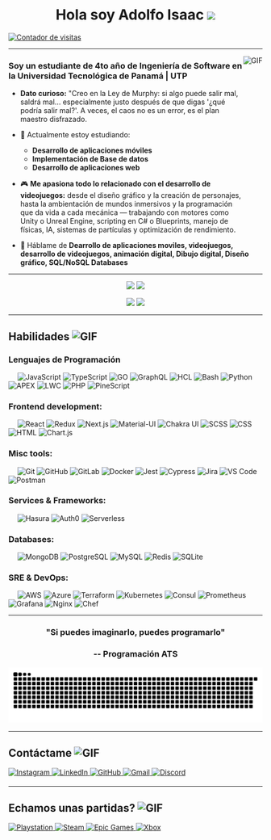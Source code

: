 <h1 align="center">Hola soy Adolfo Isaac <img src="https://i.gifer.com/YqU2.gif" width="45"></h1>

<!-- Contador de Visitas a mi README Profile -->
<a href="https://github.com/antonkomarev/github-profile-views-counter">
    <img src="https://komarev.com/ghpvc/?username=MrT4ttoo&style=for-the-badge" alt="Contador de visitas">
  </a>

___
<!-- Acerca de Mí -->
<img align="right" alt="GIF" style="height:340px; width:auto;" src="https://i.gifer.com/VfQL.gif" />

### Soy un estudiante de 4to año de Ingeniería de Software en la Universidad Tecnológica de Panamá | UTP

- **Dato curioso:** "Creo en la Ley de Murphy: si algo puede salir mal, saldrá mal... especialmente justo 
    después de que digas '¿qué podría salir mal?'. A veces, el caos no es un error, es el plan maestro disfrazado.
- 🌱 Actualmente estoy estudiando:
    - **Desarrollo de aplicaciones móviles**
    - **Implementación de Base de datos**
    - **Desarrollo de aplicaciones web**
    
- 🎮 **Me apasiona todo lo relacionado con el desarrollo de videojuegos:** desde el diseño gráfico y 
    la creación de personajes, hasta la ambientación de mundos inmersivos y la programación que da vida 
    a cada mecánica — trabajando con motores como Unity o Unreal Engine, scripting en C# o Blueprints, 
    manejo de físicas, IA, sistemas de partículas y optimización de rendimiento.
- 💬 Háblame de **Dearrollo de aplicaciones moviles, videojuegos, desarrollo de videojuegos, animación digital, 
    Dibujo digital, Diseño gráfico, SQL/NoSQL Databases**
&emsp;
___
<p align="center">
  <img src="https://github-readme-stats.vercel.app/api?username=MrT4ttoo&show_icons=true&theme=tokyonight&hide_border=true&include_all_commits=true&count_private=false" />
  <img src="https://nirzak-streak-stats.vercel.app/?user=MrT4ttoo&theme=tokyonight&hide_border=true" />
</p>

<p align="center">
  <img 
    src="https://github-profile-trophy.vercel.app/?username=MrT4ttoo&theme=tokyonight&no-frame=true&no-bg=false&margin-w=4&row=2&column=4"
  />
  <img 
    src="https://github-readme-stats.vercel.app/api/top-langs/?username=MrT4ttoo&theme=tokyonight&hide=Jupyter&layout=compact&hide_border=true" 
    width="300"
  />
</p>

___
<!-- Titulo:"Habilidades" -->
<h2>
    Habilidades <img src="https://i.gifer.com/YKcP.gif" alt="GIF" width="40">  
</h2>

### Lenguajes de Programación
&emsp;
![JavaScript](https://img.shields.io/badge/-JavaScript-000?&logo=JavaScript)
![TypeScript](https://img.shields.io/badge/-TypeScript-000?&logo=TypeScript&logoColor=007ACC)
![GO](https://img.shields.io/badge/-GO-000?&logo=Go)
![GraphQL](https://img.shields.io/badge/-GraphQL-000?&logo=GraphQL)
![HCL](https://img.shields.io/badge/-HCL-000?&logo=HCL)
![Bash](https://img.shields.io/badge/-Bash-000?&logo=GNU-Bash)
![Python](https://img.shields.io/badge/-Python-000?&logo=Python)
![APEX](https://img.shields.io/badge/-APEX-000?&logo=Salesforce)
![LWC](https://img.shields.io/badge/-LWC-000?&logo=Salesforce)
![PHP](https://img.shields.io/badge/-PHP-000?&logo=PHP)
![PineScript](https://img.shields.io/badge/-PineScript-000?&logo=TradingView)
### Frontend development:
&emsp;
![React](https://img.shields.io/badge/-React-000?&logo=React)
![Redux](https://img.shields.io/badge/-Redux-000?&logo=Redux)
![Next.js](https://img.shields.io/badge/-Next.js-000?&logo=Next.js)
![Material-UI](https://img.shields.io/badge/-Material--UI-000?&logo=Material-UI)
![Chakra UI](https://img.shields.io/badge/-Chakra%20UI-000?&logo=Chakra-UI)
![SCSS](https://img.shields.io/badge/-SCSS-000?&logo=Sass)
![CSS](https://img.shields.io/badge/-CSS-000?&logo=CSS3)
![HTML](https://img.shields.io/badge/-HTML-000?&logo=HTML5)
![Chart.js](https://img.shields.io/badge/-Chart.js-000?&logo=Chart.js)
### Misc tools:
&emsp;
![Git](https://img.shields.io/badge/-Git-000?&logo=Git)
![GitHub](https://img.shields.io/badge/-GitHub-000?&logo=GitHub)
![GitLab](https://img.shields.io/badge/-GitLab-000?&logo=GitLab)
![Docker](https://img.shields.io/badge/-Docker-000?&logo=Docker)
![Jest](https://img.shields.io/badge/-Jest-000?&logo=Jest)
![Cypress](https://img.shields.io/badge/-Cypress-000?&logo=Cypress)
![Jira](https://img.shields.io/badge/-Jira-000?&logo=Jira)
![VS Code](https://img.shields.io/badge/-VS%20Code-000?&logo=Visual-Studio-Code)
![Postman](https://img.shields.io/badge/-Postman-000?&logo=Postman)

### Services & Frameworks: 
&emsp;
![Hasura](https://img.shields.io/badge/-Hasura-000?&logo=Hasura)
![Auth0](https://img.shields.io/badge/-Auth0-000?&logo=Auth0)
![Serverless](https://img.shields.io/badge/-Serverless-000?&logo=Serverless)


### Databases:
&emsp;
![MongoDB](https://img.shields.io/badge/-MongoDB-000?&logo=MongoDB)
![PostgreSQL](https://img.shields.io/badge/-PostgreSQL-000?&logo=PostgreSQL)
![MySQL](https://img.shields.io/badge/-MySQL-000?&logo=MySQL)
![Redis](https://img.shields.io/badge/-Redis-000?&logo=Redis)
![SQLite](https://img.shields.io/badge/-SQLite-000?&logo=SQLite)

### SRE & DevOps:
&emsp;
![AWS](https://img.shields.io/badge/-AWS-000?&logo=Amazon-AWS)
![Azure](https://img.shields.io/badge/-Azure-000?&logo=Microsoft-Azure)
![Terraform](https://img.shields.io/badge/-Terraform-000?&logo=Terraform)
![Kubernetes](https://img.shields.io/badge/-Kubernetes-000?&logo=Kubernetes)
![Consul](https://img.shields.io/badge/-Consul-000?&logo=Consul)
![Prometheus](https://img.shields.io/badge/-Prometheus-000?&logo=Prometheus)
![Grafana](https://img.shields.io/badge/-Grafana-000?&logo=Grafana)
![Nginx](https://img.shields.io/badge/-Nginx-000?&logo=Nginx)
![Chef](https://img.shields.io/badge/-Chef-000?&logo=Chef)
___

<!-- Frase Final -->
<h3 align="center"><strong>"Si puedes imaginarlo, puedes programarlo"</strong></h3>
<h3 align="center"><strong>-- Programación ATS</strong></h3>

<!-- GIF SnakeGame -->
<p align="center">
  <img src="https://github.com/7oSkaaa/7oSkaaa/blob/output/github-contribution-grid-snake.svg?" alt="Snake Game"/>
</p>

___
<!-- Titulo: "Contáctame" -->
<h2>
    Contáctame  <img src="https://i.gifer.com/33HU.gif" alt="GIF" width="40">  
</h2> 

<!-- Instagram -->
<a href="" target="_blank">
  <img src="https://img.shields.io/badge/Instagram-%23E4405F.svg?style=for-the-badge&logo=Instagram&logoColor=white" alt="Instagram" style="margin-bottom: 5px;" />
</a>

<!-- Linkedin -->
<a href="" target="_blank">
  <img src="https://img.shields.io/badge/linkedin-%230077B5.svg?style=for-the-badge&logo=linkedin&logoColor=white" alt="LinkedIn" style="margin-bottom: 5px;" />
</a>

<!-- Github -->
<a href="https://github.com/MrT4ttoo?tab=repositories" target="_blank">
  <img src="https://img.shields.io/badge/github-%23121011.svg?style=for-the-badge&logo=github&logoColor=white" alt="GitHub" style="margin-bottom: 5px;" />
</a>

<!-- Gmail -->
<a href="" target="_blank">
  <img src="https://img.shields.io/badge/Gmail-D14836?style=for-the-badge&logo=gmail&logoColor=white" alt="Gmail" style="margin-bottom: 5px;" />
</a>

<!-- Discord -->
<a href="" target="_blank">
  <img src="https://img.shields.io/badge/Discord-%235865F2.svg?style=for-the-badge&logo=discord&logoColor=white" alt="Discord" style="margin-bottom: 5px;" />
</a>

___
<!-- Titulo: "Plataformas de videojuegos" -->
<h2>
    Echamos unas partidas?  <img src="https://i.gifer.com/Paz.gif" alt="GIF" width="40">  
</h2> 

<!-- Playstation -->
<a href="" target="_blank">
  <img src="https://img.shields.io/badge/Playstation-003791?style=for-the-badge&logo=playstation&logoColor=white" alt="Playstation" style="margin-bottom: 5px;" />
</a>

<!-- Steam -->
<a href="" target="_blank">
  <img src="https://img.shields.io/badge/steam-%23000000.svg?style=for-the-badge&logo=steam&logoColor=white" alt="Steam" style="margin-bottom: 5px;" />
</a>

<!-- Epic games -->
<a href="" target="_blank">
  <img src="https://img.shields.io/badge/epicgames-%23313131.svg?style=for-the-badge&logo=epicgames&logoColor=white" alt="Epic Games" style="margin-bottom: 5px;" />
</a>

<!-- Xbox -->
<a href="" target="_blank">
  <img src="https://img.shields.io/badge/xbox-%23107C10.svg?style=for-the-badge&logo=xbox&logoColor=white" alt="Xbox" style="margin-bottom: 5px;" />
</a>

